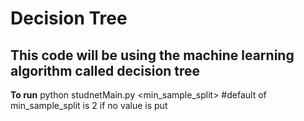 Decision Tree
==============
This code will be using the machine learning algorithm called decision tree
--------------

**To run**
	python studnetMain.py <min_sample_split> 
	#default of min_sample_split is 2 if no value is put